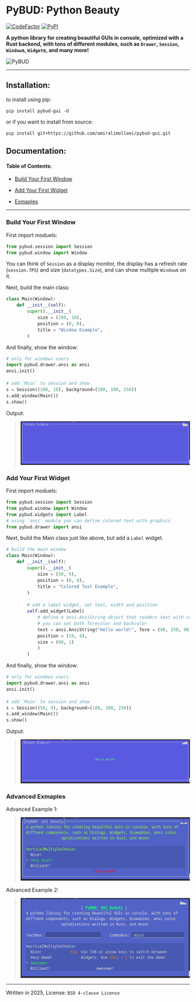 # PyBUD: Python Beauty

[![CodeFactor](https://www.codefactor.io/repository/github/amiralimollaei/pybud-gui/badge)](https://www.codefactor.io/repository/github/amiralimollaei/pybud-gui) [![PyPI](https://img.shields.io/pypi/v/pybud-gui.svg)](https://pypi.org/project/pybud-gui/)

**A python library for creating beautiful GUIs in console, optimized with a Rust backend, with tons of different modules, such as `Drawer`, `Session`, `Window`s, `Widget`s, and many more!**

![PyBUD](images/pybud.gif)

---
## Installation:

to install using pip:

```
pip install pybud-gui -U
```

or if you want to install from source:

```
pip install git+https://github.com/amiralimollaei/pybud-gui.git
```

## Documentation:

#### Table of Contents:

- [Build Your First Window](#build-your-first-window)

- [Add Your First Widget](#add-your-first-widget)

- [Exmaples](#examples)

---

### Build Your First Window

First import moduels:

```python
from pybud.session import Session
from pybud.window import Window
```

You can think of `Session` as a display monitor, the display has a refresh rate (`session.TPS`) and size (`datatypes.Size`), and can show multiple `Window`s on it.

Next, build the main class:

```python
class Main(Window):
    def __init__(self):
        super().__init__(
            size = (100, 10),
            position = (0, 0),
            title = "Window Example",
        )
```

And finally, show the window:

```python
# only for windows users
import pybud.drawer.ansi as ansi
ansi.init()

# add `Main` to session and show
s = Session((100, 10), background=(100, 100, 250))
s.add_window(Main())
s.show()
```

Output:

> ![Build Your First Window](images/build-your-first-window.png)

### Add Your First Widget

First import moduels:

```python
from pybud.session import Session
from pybud.window import Window
from pybud.widgets import Label
# using `ansi` module you can define colored text with graphics
from pybud.drawer import ansi
```

Next, build the Main class just like above, but add a `Label` widget.

```python
# build the main window
class Main(Window):
    def __init__(self):
        super().__init__(
            size = (50, 9),
            position = (0, 0),
            title = "Colored Text Example",
        )

        # add a label widget, set text, width and position
        self.add_widget(Label(
            # define a ansi.AnsiString object that renders text with colors
            # you can set both forecolor and backcolor
            text = ansi.AnsiString("Hello world!", fore = (90, 250, 90)),
            position = (19, 4),
            size = (60, 1)
            )
        )
```

And finally, show the window:

```python
# only for windows users
import pybud.drawer.ansi as ansi
ansi.init()

# add `Main` to session and show
s = Session((50, 9), background=(100, 100, 250))
s.add_window(Main())
s.show()
```

Output:
>![Add Your First Widget](images/add-your-first-widget.png)

### Advanced Exmaples

Advanced Example 1:
>![Advanced Example 1](images/advanced-example-1.png)

Advanced Example 2:
>![Advanced Example 2](images/advanced-example-2.png)

---

Written in 2025, License: `BSD 4-clause License`

